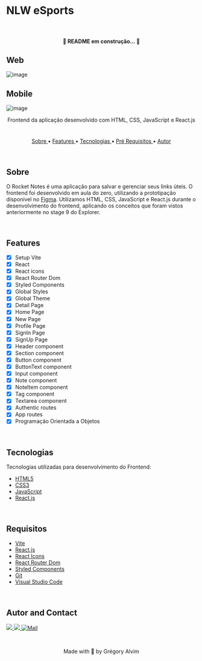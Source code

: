 # NLW eSports

<br/>

<h4 align="center">
   🚧 README em construção... 🚧
</h4>

## Web

![image](https://user-images.githubusercontent.com/43592358/190660265-d4a5a910-5b3a-4402-bede-1da453c7b069.png)

## Mobile
 
![image](https://user-images.githubusercontent.com/43592358/190664283-f749b715-5218-4a32-8385-5360fc34a8e2.png)

<p align="center"> Frontend da aplicação desenvolvido com HTML, CSS, JavaScript e React.js </p>

#

<p align="center">
   <a href="#sobre">Sobre </a> •
   <a href="#features"> Features </a> •
   <a href="#tecnologias"> Tecnologias </a> •
   <a href="#requisitos"> Pré Requisitos </a> •
   <a href="#autor"> Autor </a> 
</p>

<br/>

## Sobre

O Rocket Notes é uma aplicação para salvar e gerenciar seus links úteis. O frontend foi desenvolvido em aula do zero, utilizando a prototipação disponível no 
<a href="https://www.figma.com/file/vDZGT0kRIhEcaG1wt7rsQ0/RocketNotes-(Copy)?node-id=0%3A1" target="_blank">Figma</a>.
Utilizamos HTML, CSS, JavaScript e React.js durante o desenvolvimento do frontend, aplicando os conceitos que foram vistos anteriormente no stage 9 do Explorer.

<!-- Para visualizar uma demo do Rocket Notes, <a href="https://gregoryalvim.github.io/Rocketnotes/" target="_blank">clique aqui</a>. -->

<br/>

## Features

- [x] Setup Vite
- [x] React
- [x] React icons
- [x] React Router Dom
- [x] Styled Components
- [x] Global Styles
- [x] Global Theme
- [x] Detail Page
- [x] Home Page
- [x] New Page
- [x] Profile Page
- [x] SignIn Page
- [x] SignUp Page
- [x] Header component
- [x] Section component
- [x] Button component
- [x] ButtonText component
- [x] Input component
- [x] Note component
- [x] NoteItem component
- [x] Tag component
- [x] Textarea component
- [x] Authentic routes
- [x] App routes
- [x] Programação Orientada a Objetos

<br/>

## Tecnologias

Tecnologias utilizadas para desenvolvimento do Frontend:

- [HTML5](https://www.w3schools.com/html/default.asp)
- [CSS3](https://www.w3schools.com/css/default.asp)
- [JavaScript](https://www.w3schools.com/js/)
- [React.js](https://pt-br.reactjs.org/)

<br/>

## Requisitos

- [Vite](https://vitejs.dev/)
- [React.js](https://pt-br.reactjs.org/)
- [React Icons](https://react-icons.github.io/react-icons/)
- [React Router Dom](https://reactrouter.com/en/main)
- [Styled Components](https://styled-components.com/)
- [Git](https://git-scm.com/)
- [Visual Studio Code](https://code.visualstudio.com/)

<br/>

## Autor and Contact

<div> 
  <a href="https://www.linkedin.com/in/grégory-alvim/" target="_blank">
    <img src="https://img.shields.io/badge/-LinkedIn-%230077B5?style=for-the-badge&logo=linkedin&logoColor=white" target="_blank">
  </a>

  <a href="https://instagram.com/gregori_alvim" target="_blank">
    <img src="https://img.shields.io/badge/-Instagram-%23E4405F?style=for-the-badge&logo=instagram&logoColor=white" target="_blank">
  </a>

  <a href = "mailto:gregori.alvim@gmail.com">
    <img alt="Mail" src="https://img.shields.io/badge/Gmail-D14836?style=for-the-badge&logo=gmail&logoColor=white">
  </a>
</div>


&nbsp;


<p align="center"> Made with 💙 by Grégory Alvim </p>
